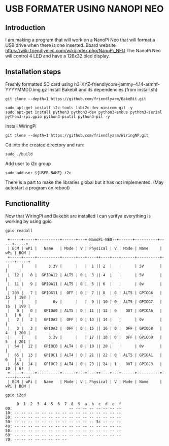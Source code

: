 # USB FORMATER USING NANOPI NEO

## Introduction
I am making a program that will work on a NanoPi Neo that will format a USB drive when there is one inserted.
Board website https://wiki.friendlyelec.com/wiki/index.php/NanoPi_NEO
The NanoPi Neo will control 4 LED and have a 128x32 oled display.

## Installation steps 
Freshly formatted SD card using h3-XYZ-friendlycore-jammy-4.14-armhf-YYYYMMDD.img.gz
Install Bakebit and its dependencies (from install.sh)
````
git clone --depth=1 https://github.com/friendlyarm/BakeBit.git
````
````
sudo apt-get install i2c-tools libi2c-dev minicom git -y
sudo apt-get install python3 python3-dev python3-smbus python3-serial python3-rpi.gpio python3-psutil python3-pil -y
````
Install WiringPi
````
git clone --depth=1 https://github.com/friendlyarm/WiringNP.git
````
Cd into the created directory and run:
````
sudo ./build
````
Add user to i2c group
````
sudo adduser ${USER_NAME} i2c
````
There is a part to make the libraries global but it has not implemented. (May autostart a program on reboot)

## Functionallity

Now that WiringPi and Bakebit are installed I can verifya everything is working by using gpio
````
gpio readall
````
````
 +-----+-----+----------+------+---+-NanoPi-NEO--+------+----------+-----+-----+
 | BCM | wPi |   Name   | Mode | V | Physical | V | Mode | Name     | wPi | BCM |
 +-----+-----+----------+------+---+----++----+---+------+----------+-----+-----+
 |     |     |     3.3V |      |   |  1 || 2  |   |      | 5V       |     |     |
 |  12 |   8 |  GPIOA12 | ALT5 | 0 |  3 || 4  |   |      | 5V       |     |     |
 |  11 |   9 |  GPIOA11 | ALT5 | 0 |  5 || 6  |   |      | 0v       |     |     |
 | 203 |   7 |  GPIOG11 |  OFF | 0 |  7 || 8  | 0 | ALT5 | GPIOG6   | 15  | 198 |
 |     |     |       0v |      |   |  9 || 10 | 0 | ALT5 | GPIOG7   | 16  | 199 |
 |   0 |   0 |   GPIOA0 | ALT5 | 0 | 11 || 12 | 0 |  OUT | GPIOA6   | 1   | 6   |
 |   2 |   2 |   GPIOA2 |  OFF | 0 | 13 || 14 |   |      | 0v       |     |     |  
 |   3 |   3 |   GPIOA3 |  OFF | 0 | 15 || 16 | 0 |  OFF | GPIOG8   | 4   | 200 |
 |     |     |     3.3v |      |   | 17 || 18 | 0 |  OFF | GPIOG9   | 5   | 201 |
 |  64 |  12 |   GPIOC0 | ALT4 | 0 | 19 || 20 |   |      | 0v       |     |     |
 |  65 |  13 |   GPIOC1 | ALT4 | 0 | 21 || 22 | 0 | ALT5 | GPIOA1   | 6   | 1   |
 |  66 |  14 |   GPIOC2 | ALT4 | 0 | 23 || 24 | 1 |  OUT | GPIOC3   | 10  | 67  |
 +-----+-----+----------+------+---+----++----+---+------+----------+-----+-----+
 | BCM | wPi |   Name   | Mode | V | Physical | V | Mode | Name     | wPi | BCM |

````
````
gpio i2cd
````
````
     0  1  2  3  4  5  6  7  8  9  a  b  c  d  e  f
00:                         -- -- -- -- -- -- -- --
10: -- -- -- -- -- -- -- -- -- -- -- -- -- -- -- --
20: -- -- -- -- -- -- -- -- -- -- -- -- -- -- -- --
30: -- -- -- -- -- -- -- -- -- -- -- -- 3c -- -- --
40: -- -- -- -- -- -- -- -- -- -- -- -- -- -- -- --
50: -- -- -- -- -- -- -- -- -- -- -- -- -- -- -- --
60: -- -- -- -- -- -- -- -- -- -- -- -- -- -- -- --
70: -- -- -- -- -- -- -- --
````
